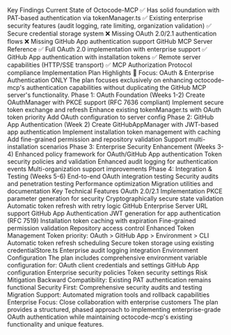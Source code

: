 Key Findings
Current State of Octocode-MCP
✅ Has solid foundation with PAT-based authentication via tokenManager.ts
✅ Existing enterprise security features (audit logging, rate limiting, organization validation)
✅ Secure credential storage system
❌ Missing OAuth 2.0/2.1 authentication flows
❌ Missing GitHub App authentication support
GitHub MCP Server Reference
✅ Full OAuth 2.0 implementation with enterprise support
✅ GitHub App authentication with installation tokens
✅ Remote server capabilities (HTTP/SSE transport)
✅ MCP Authorization Protocol compliance
Implementation Plan Highlights
🎯 Focus: OAuth & Enterprise Authentication ONLY
The plan focuses exclusively on enhancing octocode-mcp's authentication capabilities without duplicating the GitHub MCP server's functionality.
Phase 1: OAuth Foundation (Weeks 1-2)
Create OAuthManager with PKCE support (RFC 7636 compliant)
Implement secure token exchange and refresh
Enhance existing tokenManager.ts with OAuth token priority
Add OAuth configuration to server config
Phase 2: GitHub App Authentication (Week 2)
Create GitHubAppManager with JWT-based app authentication
Implement installation token management with caching
Add fine-grained permission and repository validation
Support multi-installation scenarios
Phase 3: Enterprise Security Enhancement (Weeks 3-4)
Enhanced policy framework for OAuth/GitHub App authentication
Token security policies and validation
Enhanced audit logging for authentication events
Multi-organization support improvements
Phase 4: Integration & Testing (Weeks 5-6)
End-to-end OAuth integration testing
Security audits and penetration testing
Performance optimization
Migration utilities and documentation
Key Technical Features
OAuth 2.0/2.1 Implementation
PKCE parameter generation for security
Cryptographically secure state validation
Automatic token refresh with retry logic
GitHub Enterprise Server URL support
GitHub App Authentication
JWT generation for app authentication (RFC 7519)
Installation token caching with expiration
Fine-grained permission validation
Repository access control
Enhanced Token Management
Token priority: OAuth > GitHub App > Environment > CLI
Automatic token refresh scheduling
Secure token storage using existing credentialStore.ts
Enterprise audit logging integration
Environment Configuration
The plan includes comprehensive environment variable configuration for:
OAuth client credentials and settings
GitHub App configuration
Enterprise security policies
Token security settings
Risk Mitigation
Backward Compatibility: Existing PAT authentication remains functional
Security First: Comprehensive security audits and testing
Migration Support: Automated migration tools and rollback capabilities
Enterprise Focus: Close collaboration with enterprise customers
The plan provides a structured, phased approach to implementing enterprise-grade OAuth authentication while maintaining octocode-mcp's existing functionality and unique features.
